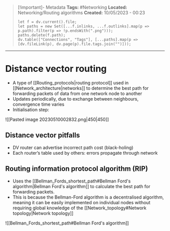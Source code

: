 > [!important]- Metadata
> **Tags:** #Networking 
> **Located:** Networking/Routing algorithms
> **Created:** 10/05/2023 - 00:23
> ```dataviewjs
> let f = dv.current().file;
> let paths = new Set([...f.inlinks, ...f.outlinks].map(p => p.path).filter(p => !p.endsWith(".png")));
> paths.delete(f.path);
> dv.table(["Connections", "Tags"], [...paths].map(p => [dv.fileLink(p), dv.page(p).file.tags.join("")]));
> ```

___
# Distance vector routing
- A type of [[Routing_protocols|routing protocol]] used in [[Network_architecture|networks]] to determine the best path for forwarding packets of data from one network node to another 
- Updates periodically, due to exchange between neighbours, convergence time varies
- Initialisation step: 

![[Pasted image 20230510002832.png|450|450]]
## Distance vector pitfalls
-  DV router can advertise incorrect path cost (black-holing)
- Each router’s table used by others: errors propagate through network
## Routing information protocol algorithm (RIP)
- Uses the [[Bellman_Fords_shortest_path#Bellman Ford's algorithm|Bellman Ford's algorithm]]  to calculate the best path for forwarding packets. 
- This is because the Bellman-Ford algorithm is a decentralised algorithm, meaning it can be easily implemented on individual nodes without requiring global knowledge of the [[Network_topology#Network topology|Network topology]]

![[Bellman_Fords_shortest_path#Bellman Ford's algorithm]]
